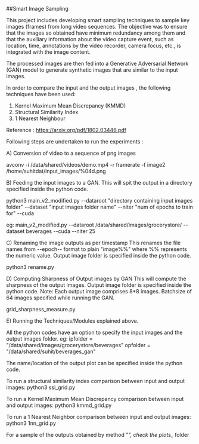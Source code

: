 ##Smart Image Sampling 

This project includes developing smart sampling techniques to sample key images (frames) from long video sequences. The objective was to ensure that the images so obtained have minimum redundancy among them and that the auxiliary information about the video capture event, such as location, time, annotations by the video recorder, camera focus, etc., is integrated with the image content.

The processed images are then fed into a Generative Adversarial Network (GAN) model to generate synthetic images that are similar to the input images.

In order to compare the input and the output images , the following techniques have been used: 
1)  Kernel Maximum Mean Discrepancy (KMMD)
2) Structural Similarity Index 
3) 1 Nearest Neighbour

Reference : https://arxiv.org/pdf/1802.03446.pdf
 
Following steps are undertaken to run the experiments : 

A) Conversion of video to a sequence of png images  

avconv -i /data/shared/videos/demo.mp4 -r framerate -f image2 /home/suhitdat/input_images/%04d.png

B) Feeding the input images to a GAN. 
This will spit the output in a directory specified inside the python code.
 
python3 main_v2_modified.py --dataroot "directory containing input images folder"  --dataset "input images folder name" --niter "num of epochs to train for" --cuda

eg:  main_v2_modified.py --dataroot /data/shared/images/grocerystore/ --dataset beverages --cuda --niter 25

C) Renaming the image outputs as per timestamp
This renames the file names from --epoch-- format to plain "image%%" where %% represents the numeric value. Output image folder is specified inside the python code.

python3 rename.py 

D) Computing Sharpness of Output images by GAN 
This will compute the sharpness of the output images. 
Output image folder is specified inside the python code.
Note: Each output image comprises 8*8 images. Batchsize of 64 images specified while running the GAN.
  
grid_sharpness_measure.py
 
E) Running the Techniques/Modules explained above.

All the python codes have an option to specify the input images and the output images folder. 
eg: 
ipfolder = "/data/shared/images/grocerystore/beverages"
opfolder = "/data/shared/suhit/beverages_gan"

The name/location of the output plot can be specified inside the python code. 

To run a structural similarity index comparison between input and output images: 
python3 ssi_grid.py

To run a Kernel Maximum Mean Discrepancy comparison between input and output images: 
python3 kmmd_grid.py

To run a 1 Nearest Neighbor comparison between input and output images: 
python3 1nn_grid.py

For a sample of the outputs obtained by method "*", check the plots_* folder  